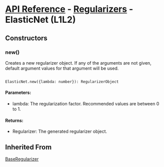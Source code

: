 # [API Reference](../../API.md) - [Regularizers](../Regularizers.md) - ElasticNet (L1L2)

## Constructors

### new()

Creates a new regularizer object. If any of the arguments are not given, default argument values for that argument will be used.

```

ElasticNet.new({lambda: number}): RegularizerObject

```

#### Parameters:

* lambda: The regularization factor. Recommended values are between 0 to 1.

#### Returns:

* Regularizer: The generated regularizer object.

## Inherited From

[BaseRegularizer](BaseRegularizer.md)
